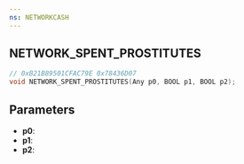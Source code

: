 ```yaml
---
ns: NETWORKCASH
---
```

## NETWORK_SPENT_PROSTITUTES

```c
// 0xB21B89501CFAC79E 0x78436D07
void NETWORK_SPENT_PROSTITUTES(Any p0, BOOL p1, BOOL p2);
```


## Parameters
* **p0**: 
* **p1**: 
* **p2**: 

